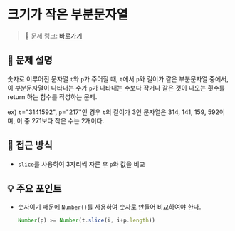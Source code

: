 # 크기가 작은 부분문자열

> 🔗 문제 링크: [바로가기](https://school.programmers.co.kr/learn/courses/30/lessons/147355) 

## 🌱 문제 설명
숫자로 이루어진 문자열 `t`와 `p`가 주어질 때, `t`에서 `p`와 길이가 같은 부분문자열 중에서, 이 부분문자열이 나타내는 수가 `p`가 나타내는 수보다 작거나 같은 것이 나오는 횟수를 return 하는 함수를 작성하는 문제.

ex) `t`="3141592", `p`="217"인 경우 `t`의 길이가 3인 문자열은 314, 141, 159, 592이며, 이 중 271보다 작은 수는 2개이다.

## 🤔 접근 방식
- `slice`를 사용하여 3자리씩 자른 후 `p`와 값을 비교

## 💡 주요 포인트
- 숫자이기 때문에 `Number()`를 사용하여 숫자로 만들어 비교하여야 한다.
  ```js
  Number(p) >= Number(t.slice(i, i+p.length))
  ```

